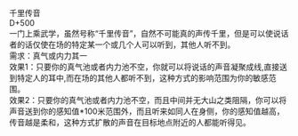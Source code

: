 <title>千里传音</title>
<meta name="GENERATOR" content="WinCHM">
<meta http-equiv="Content-Type" content="text/html; charset=gb2312">
<br>千里传音
<br>D+500
<br>一门上乘武学，虽然号称“千里传音”，自然不可能真的声传千里，但是可以使说话者的话仅使在场的特定某一个或几个人可以听到，其他人听不到。
<br>需求：真气或内力其一
<br>效果1：只要你的真气池或者内力池不空，你就可以将说话的声音凝聚成线,直接送到特定人的耳中,而在场的其他人都听不到，这种方式的影响范围为你的敏感范围。
<br>效果2：只要你的真气池或者内力池不空，而且中间并无大山之类阻隔，你可以将声音送到你的感知值*100米范围外，而且听来如同人在身侧，你的感知值越高，传音越是柔和，这种方式扩散的声音在目标地点附近的人都能听得见。
<br>